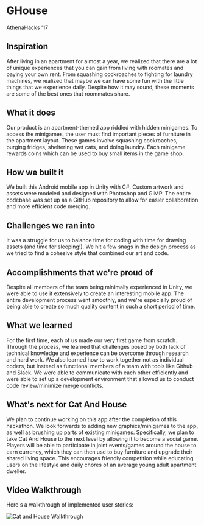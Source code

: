 # GHouse
AthenaHacks '17

## Inspiration
After living in an apartment for almost a year, we realized that there are a lot of unique experiences that you can gain from living with roomates and paying your own rent. From squashing cockroaches to fighting for laundry machines, we realized that maybe we can have some fun with the little things that we experience daily. Despite how it may sound, these moments are some of the best ones that roommates share. 

## What it does
Our product is an apartment-themed app riddled with hidden minigames. To access the minigames, the user must find important pieces of furniture in the apartment layout. These games involve squashing cockroaches, purging fridges, sheltering wet cats, and doing laundry. Each minigame rewards coins which can be used to buy small items in the game shop.

## How we built it
We built this Android mobile app in Unity with C#. Custom artwork and assets were modeled and designed with Photoshop and GIMP. The entire codebase was set up as a GitHub repository to allow for easier collaboration and more efficient code merging. 

## Challenges we ran into
It was a struggle for us to balance time for coding with time for drawing assets (and time for sleeping!). We hit a few snags in the design process as we tried to find a cohesive style that combined our art and code. 

## Accomplishments that we're proud of
Despite all members of the team being minimally experienced in Unity, we were able to use it extensively to create an interesting mobile app. The entire development process went smoothly, and we're especially proud of being able to create so much quality content in such a short period of time. 

## What we learned
For the first time, each of us made our very first game from scratch. 
Through the process, we learned that challenges posed by both lack of technical knowledge and experience can be overcome through research and hard work. We also learned how to work together not as individual coders, but instead as functional members of a team with tools like Github and Slack. We were able to communicate with each other efficiently and were able to set up a development environment that allowed us to conduct code review/minimize merge conflicts. 

## What's next for Cat And House
We plan to continue working on this app after the completion of this hackathon. We look forwards to adding new graphics/minigames to the app, as well as brushing up parts of existing minigames. Specifically, we plan to take Cat And House to the next level by allowing it to become a social game. Players will be able to participate in joint events/games around the house to earn currency, which they can then use to buy furniture and upgrade their shared living space. This encourages friendly competition while educating users on the lifestyle and daily chores of an average young adult apartment dweller. 

## Video Walkthrough

Here's a walkthrough of implemented user stories:

<img src='http://i.imgur.com/moGePqK.gif' title='Cat and House Walkthrough' width='' alt='Cat and House Walkthrough' />
